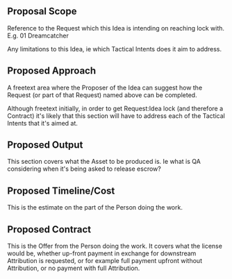 ## Proposal Scope

Reference to the Request which this Idea is intending on reaching lock with.  E.g. 01 Dreamcatcher

Any limitations to this Idea, ie which Tactical Intents does it aim to address.


## Proposed Approach

A freetext area where the Proposer of the Idea can suggest how the Request (or part of that Request) named above can be completed.

Although freetext initially, in order to get Request:Idea lock (and therefore a Contract) it's likely that this section will have to address each of the Tactical Intents that it's aimed at.

## Proposed Output

This section covers what the Asset to be produced is.  Ie what is QA considering when it's being asked to release escrow?

## Proposed Timeline/Cost

This is the estimate on the part of the Person doing the work.

## Proposed Contract

This is the Offer from the Person doing the work.  It covers what the license would be, whether up-front payment in exchange for downstream Attribution is requested, or for example full payment upfront without Attribution, or no payment with full Attribution.
